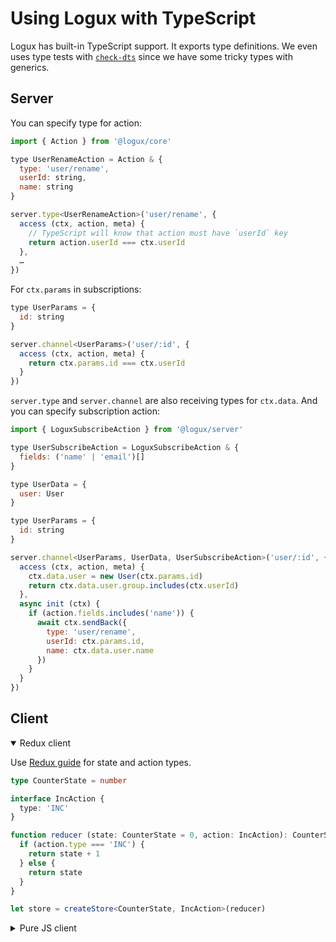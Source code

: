 # Using Logux with TypeScript

Logux has built-in TypeScript support. It exports type definitions. We even uses type tests with [`check-dts`](https://github.com/ai/check-dts) since we have some tricky types with generics.


## Server

You can specify type for action:

```js
import { Action } from '@logux/core'

type UserRenameAction = Action & {
  type: 'user/rename',
  userId: string,
  name: string
}

server.type<UserRenameAction>('user/rename', {
  access (ctx, action, meta) {
    // TypeScript will know that action must have `userId` key
    return action.userId === ctx.userId
  },
  …
})
```

For `ctx.params` in subscriptions:

```js
type UserParams = {
  id: string
}

server.channel<UserParams>('user/:id', {
  access (ctx, action, meta) {
    return ctx.params.id === ctx.userId
  }
})
```

`server.type` and `server.channel` are also receiving types for `ctx.data`. And you can specify subscription action:

```js
import { LoguxSubscribeAction } from '@logux/server'

type UserSubscribeAction = LoguxSubscribeAction & {
  fields: ('name' | 'email')[]
}

type UserData = {
  user: User
}

type UserParams = {
  id: string
}

server.channel<UserParams, UserData, UserSubscribeAction>('user/:id', {
  access (ctx, action, meta) {
    ctx.data.user = new User(ctx.params.id)
    return ctx.data.user.group.includes(ctx.userId)
  },
  async init (ctx) {
    if (action.fields.includes('name')) {
      await ctx.sendBack({
        type: 'user/rename',
        userId: ctx.params.id,
        name: ctx.data.user.name
      })
    }
  }
})
```


## Client

<details open><summary>Redux client</summary>

Use [Redux guide](https://redux.js.org/recipes/usage-with-typescript) for state and action types.

```ts
type CounterState = number

interface IncAction {
  type: 'INC'
}

function reducer (state: CounterState = 0, action: IncAction): CounterState {
  if (action.type === 'INC') {
    return state + 1
  } else {
    return state
  }
}

let store = createStore<CounterState, IncAction>(reducer)
```

</details>
<details><summary>Pure JS client</summary>

You need to define user defined type guards for action types:

```ts
import { Action } from '@logux/core'

type UserRenameAction = Action & {
  type: 'user/rename',
  userId: string,
  name: string
}

function isUserRename (action): action is UserRenameAction {
  return action.type === 'user/rename'
}

app.log.on('add', action => {
  if (isUserRename(action)) {
    document.title = action.name
  }
})
```

</details>
